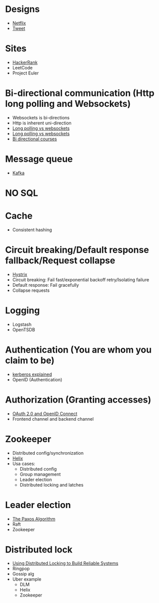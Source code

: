 # Designs

* [Netflix](https://www.youtube.com/watch?v=psQzyFfsUGU)
* [Tweet](https://www.youtube.com/watch?v=wYk0xPP_P_8)

# Sites
* [HackerRank](https://www.hackerrank.com)
* LeetCode
* Project Euler

# Bi-directional communication (Http long polling and Websockets)
* Websockets is bi-directions
* Http is inherent uni-direction
* [Long polling vs websockets](https://stackoverflow.com/questions/11077857/what-are-long-polling-websockets-server-sent-events-sse-and-comet)
* [Long polling vs websockets](https://stackoverflow.com/questions/12555043/my-understanding-of-http-polling-long-polling-http-streaming-and-websockets)
* [Bi directional courses](https://www.youtube.com/watch?v=RbQ9ZHzS6ag)

# Message queue
* [Kafka](https://www.youtube.com/watch?v=UEg40Te8pnE)

# NO SQL

# Cache
* Consistent hashing

# Circuit breaking/Default response fallback/Request collapse
* [Hystrix](https://www.youtube.com/watch?v=0S59yCszYgg)
* Circuit breaking: Fail fast/exponential backoff retry/Isolating failure
* Default response: Fail gracefully
* Collapse requests

# Logging
* Logstash
* OpenTSDB

# Authentication (You are whom you claim to be)
* [kerberos explained](https://www.youtube.com/watch?v=2WqZSZ5t0qk)
* OpenID (Authentication)

# Authorization (Granting accesses)
* [OAuth 2.0 and OpenID Connect](https://www.youtube.com/watch?v=996OiexHze0)
* Frontend channel and backend channel

# Zookeeper
* Distributed config/synchronization
* [Helix](https://www.youtube.com/watch?v=mDZjM0CmxOE)
* Usa cases:
  * Distributed config
  * Group management
  * Leader election
  * Distributed locking and latches

# Leader election
* [The Paxos Algorithm](https://www.youtube.com/watch?v=d7nAGI_NZPk)
* Raft
* Zookeeper

# Distributed lock
* [Using Distributed Locking to Build Reliable Systems](https://www.youtube.com/watch?v=MDuagr729aU)
* Ringpop
* Gossip alg
* Uber example
  * DLM
  * Helix
  * Zookeeper
